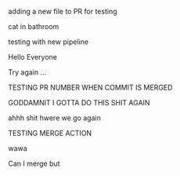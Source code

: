 adding a new file to PR for testing

cat in bathroom

testing with new pipeline

Hello Everyone 

Try again 
...

TESTING PR NUMBER WHEN COMMIT IS MERGED 

GODDAMNIT I GOTTA DO THIS SHIT AGAIN


ahhh shit hwere we go again 


TESTING MERGE ACTION

wawa

Can I merge but
